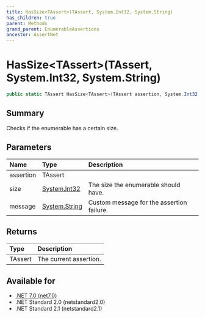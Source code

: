 ```yaml
---
title: HasSize<TAssert>(TAssert, System.Int32, System.String)
has_children: true
parent: Methods
grand_parent: EnumerableAssertions
ancestor: AssertNet
---
```

# HasSize&lt;TAssert&gt;(TAssert, System.Int32, System.String)

```csharp
public static TAssert HasSize<TAssert>(TAssert assertion, System.Int32 size, System.String message);
```

## Summary
Checks if the enumerable has a certain size.

## Parameters
| Name      | Type                                                                        | Description                               |
|:----------|:----------------------------------------------------------------------------|:------------------------------------------|
| assertion | TAssert                                                                     |                                           |
| size      | [System.Int32](https://learn.microsoft.com/en-us/dotnet/api/system.int32)   | The size the enumerable should have.      |
| message   | [System.String](https://learn.microsoft.com/en-us/dotnet/api/system.string) | Custom message for the assertion failure. |


## Returns
| Type    | Description            |
|:--------|:-----------------------|
| TAssert | The current assertion. |

## Available for
- [.NET 7.0 (net7.0)](https://versionsof.net/core/7.0/)
- .NET Standard 2.0 (netstandard2.0)
- .NET Standard 2.1 (netstandard2.1)
